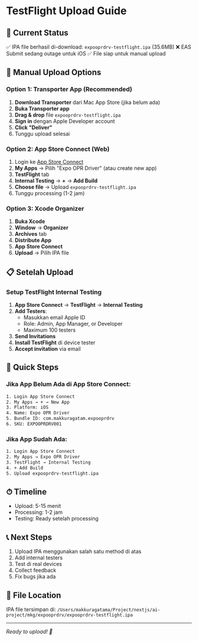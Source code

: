 # TestFlight Upload Guide

## 🚀 Current Status
✅ IPA file berhasil di-download: `expooprdrv-testflight.ipa` (35.6MB)
❌ EAS Submit sedang outage untuk iOS
✅ File siap untuk manual upload

## 📱 Manual Upload Options

### Option 1: Transporter App (Recommended)
1. **Download Transporter** dari Mac App Store (jika belum ada)
2. **Buka Transporter app**
3. **Drag & drop** file `expooprdrv-testflight.ipa`
4. **Sign in** dengan Apple Developer account
5. **Click "Deliver"**
6. Tunggu upload selesai

### Option 2: App Store Connect (Web)
1. Login ke [App Store Connect](https://appstoreconnect.apple.com)
2. **My Apps** → Pilih "Expo OPR Driver" (atau create new app)
3. **TestFlight** tab
4. **Internal Testing** → **+** → **Add Build**
5. **Choose file** → Upload `expooprdrv-testflight.ipa`
6. Tunggu processing (1-2 jam)

### Option 3: Xcode Organizer
1. **Buka Xcode**
2. **Window** → **Organizer**
3. **Archives** tab
4. **Distribute App**
5. **App Store Connect**
6. **Upload** → Pilih IPA file

## 📋 Setelah Upload

### Setup TestFlight Internal Testing
1. **App Store Connect** → **TestFlight** → **Internal Testing**
2. **Add Testers**:
   - Masukkan email Apple ID
   - Role: Admin, App Manager, or Developer
   - Maximum 100 testers
3. **Send Invitations**
4. **Install TestFlight** di device tester
5. **Accept invitation** via email

## 🎯 Quick Steps

### Jika App Belum Ada di App Store Connect:
```bash
1. Login App Store Connect
2. My Apps → + → New App
3. Platform: iOS
4. Name: Expo OPR Driver
5. Bundle ID: com.makkuragatam.expooprdrv
6. SKU: EXPOOPRDRV001
```

### Jika App Sudah Ada:
```bash
1. Login App Store Connect
2. My Apps → Expo OPR Driver
3. TestFlight → Internal Testing
4. + Add Build
5. Upload expooprdrv-testflight.ipa
```

## ⏱ Timeline
- Upload: 5-15 menit
- Processing: 1-2 jam
- Testing: Ready setelah processing

## 📞 Next Steps
1. Upload IPA menggunakan salah satu method di atas
2. Add internal testers
3. Test di real devices
4. Collect feedback
5. Fix bugs jika ada

## 🔧 File Location
IPA file tersimpan di: `/Users/makkuragatama/Project/nextjs/ai-project/mkg/expooprdrv/expooprdrv-testflight.ipa`

---
*Ready to upload! 🚀*